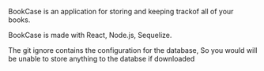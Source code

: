 BookCase is an application for storing and keeping trackof all of your books.

BookCase is made with React, Node.js, Sequelize. 

The git ignore contains the configuration for the database, 
So you would will be unable to store anything to the databse if downloaded
